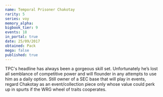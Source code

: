 ```yaml
---
name: Temporal Prisoner Chakotay
rarity: 5
series: voy
memory_alpha:
bigbook_tier: 9
events: 18
in_portal: true
date: 25/09/2017
obtained: Pack
mega: false
published: true
---
```


TPC's headline has always been a gorgeous skill set. Unfortunately he’s lost all semblance of competitive power and will flounder in any attempts to use him as a daily option. Still owner of a SEC base that will play in events, regard Chakotay as an event/collection piece only whose value could perk up in spurts if the WRG wheel of traits cooperates.
